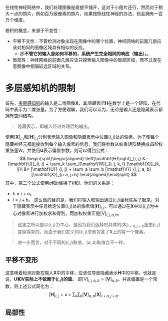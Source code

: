在线性神经网络中，我们处理图像是直接平铺开，这对于小图片还行，然而对于稍大一点的照片，例如百万级像素的照片，如果按照线性神经的办法，则会拥有一百万个维度。

卷积的概念，来源于不变性：
- 平移不变性：不管检测对象出现在图像中的哪个位置，神经网络的前面几层应该对相同的图像区域具有相似的反应。
	- 即**不管它的输入是如何平移的，系统产生完全相同的响应（输出）。**。
- 局部性：神经网络的前面几层应该只探索输入图像中的局部区域，而不过度在意图像中相隔较远区域的关系。


# 多层感知机的限制
首先，[多层感知机](多层感知机.md)的输入是二维图像$\mathbf{X}$，其*隐藏表示*$\mathbf{H}$在数学上是一个矩阵，在代码中表示为二维张量。为了方便理解，我们可以认为，无论是输入还是隐藏表示都拥有空间结构。

> 隐藏表示，即输入经过处理后的输出。

使用$[\mathbf{X}]_{i, j}$和$[\mathbf{H}]_{i, j}$分别表示输入图像和隐藏表示中位置$(i,j)$处的像素。为了使每个隐藏神经元都能接收到每个输入像素的信息，我们将参数从权重矩阵替换成*四阶*权重张量$\mathsf{W}$，并使用$\mathbf{U}$表示偏置参数，则可以得到公式：
$$
\begin{split}\begin{aligned} \left[\mathbf{H}\right]_{i, j} &= [\mathbf{U}]_{i, j} + \sum_k \sum_l[\mathsf{W}]_{i, j, k, l}  [\mathbf{X}]_{k, l}\\ &=  [\mathbf{U}]_{i, j} +
\sum_a \sum_b [\mathsf{V}]_{i, j, a, b}  [\mathbf{X}]_{i+a, j+b}.\end{aligned}\end{split}
$$
其中，第二个公式使用$a$和$b$替换了$k$和$l$，他们的关系是：
- $k = i+a$。
- $l = j+b$。
这么做的目的是，我们将输入和输出通过$(i,j)$坐标联系了起来，对于隐藏表示中任意给定位置$(i,j)$处的像素值$[\mathbf{H}]_{i, j}$，可以通过在$\mathbf{X}$中以$(i,j)$为中心对像素进行加权求和得到，而加权权重正是$[\mathsf{V}]_{i, j, a, b}$。

> 这里之所以是以$(i,j)$为中心，是因为我们选择的具体的$[\mathbf{X}]_{i+a, j+b}$是由$(i,j)$变换得来的，而由于我们定义的$(k,j)$求和包含了$\mathbf{X}$上的每一个像素。

> 进一步而言，对于不同的$(i,j)$取值，$(a,b)$取值会不一样。

## 平移不变形
这意味着检测对象在输入$\mathbf{X}$中的平移，应该仅导致隐藏表示$\mathbf{H}$中的平移。也就是说，**$\mathbf{U}$和$\mathbf{V}$实际上不依赖于$(i,j)$的值**。
即$[\mathsf{V}]_{i, j, a, b} = [\mathbf{V}]_{a, b}$。并且偏置是一个常数，则上述公式简化为：
$$
[\mathbf{H}]_{i, j} = u + \sum_a\sum_b [\mathbf{V}]_{a, b} [\mathbf{X}]_{i+a, j+b}.
$$

## 局部性
